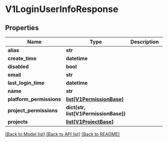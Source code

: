 # V1LoginUserInfoResponse

## Properties
Name | Type | Description | Notes
------------ | ------------- | ------------- | -------------
**alias** | **str** |  | [optional] 
**create_time** | **datetime** |  | 
**disabled** | **bool** |  | 
**email** | **str** |  | 
**last_login_time** | **datetime** |  | 
**name** | **str** |  | 
**platform_permissions** | [**list[V1PermissionBase]**](V1PermissionBase.md) |  | 
**project_permissions** | **dict(str, list[V1PermissionBase])** |  | 
**projects** | [**list[V1ProjectBase]**](V1ProjectBase.md) |  | 

[[Back to Model list]](../README.md#documentation-for-models) [[Back to API list]](../README.md#documentation-for-api-endpoints) [[Back to README]](../README.md)

